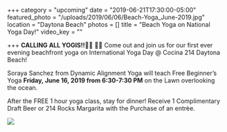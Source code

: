 +++
category = "upcoming"
date = "2019-06-21T17:30:00-05:00"
featured_photo = "/uploads/2019/06/06/Beach-Yoga_June-2019.jpg"
location = "Daytona Beach"
photos = []
title = "Beach Yoga on National Yoga Day!"
video_key = ""

+++
**CALLING ALL YOGIS!!**🧘‍♀️ 🧘‍♂️ Come out and join us for our first ever evening beachfront yoga on International Yoga Day @ Cocina 214 Daytona Beach!

Soraya Sanchez from Dynamic Alignment Yoga will teach Free Beginner’s Yoga **Friday, June 16, 2019 from 6:30-7:30 PM** on the Lawn overlooking the ocean.

After the FREE 1 hour yoga class, stay for dinner! Receive 1 Complimentary Draft Beer or 214 Rocks Margarita with the Purchase of an entrèe.

![](/uploads/2019/06/06/Beach-Yoga_June-2019.jpg)